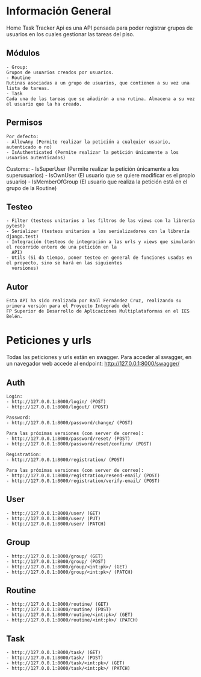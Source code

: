 # Información General

Home Task Tracker Api es una API pensada para poder registrar grupos de usuarios en los cuales gestionar las tareas del
piso.

## Módulos

    - Group: 
    Grupos de usuarios creados por usuarios. 
    - Routine
    Rutinas asociadas a un grupo de usuarios, que contienen a su vez una lista de tareas.
    - Task
    Cada una de las tareas que se añadirán a una rutina. Almacena a su vez el usuario que la ha creado.

## Permisos

    Por defecto:
    - AllowAny (Permite realizar la petición a cualquier usuario, autenticado o no)
    - IsAuthenticated (Permite realizar la petición únicamente a los usuarios autenticados)
[//]: # (Ver si es estrictamente necesario el permiso IsOwnUser)
    Customs:
    - IsSuperUser (Permite realizar la petición únicamente a los superusuarios)
    - IsOwnUser (El usuario que se quiere modificar es el propio usuario)
    - IsMemberOfGroup (El usuario que realiza la petición está en el grupo de la Routine)

## Testeo

    - Filter (testeos unitarios a los filtros de las views con la librería pytest)
    - Serializer (testeos unitarios a los serializadores con la librería django.test)
    - Integración (testeos de integración a las urls y views que simularán el recorrido entero de una petición en la
      API)
    - Utils (Si da tiempo, poner testeo en general de funciones usadas en el proyecto, sino se hará en las siguientes
      versiones)

## Autor

    Esta API ha sido realizada por Raúl Fernández Cruz, realizando su primera versión para el Proyecto Integrado del
    FP Superior de Desarrollo de Aplicaciones Multiplataformas en el IES Belén.


# Peticiones y urls

Todas las peticiones y urls están en swagger.
Para acceder al swagger, en un navegador web accede al endpoint: http://127.0.0.1:8000/swagger/

## Auth

    Login:
    - http://127.0.0.1:8000/login/ (POST)
    - http://127.0.0.1:8000/logout/ (POST)
    
    Password:
    - http://127.0.0.1:8000/password/change/ (POST)
    
    Para las próximas versiones (con server de correo):
    - http://127.0.0.1:8000/password/reset/ (POST)
    - http://127.0.0.1:8000/password/reset/confirm/ (POST)
    
    Registration:
    - http://127.0.0.1:8000/registration/ (POST)

    Para las próximas versiones (con server de correo):
    - http://127.0.0.1:8000/registration/resend-email/ (POST)
    - http://127.0.0.1:8000/registration/verify-email/ (POST)

## User

    - http://127.0.0.1:8000/user/ (GET)
    - http://127.0.0.1:8000/user/ (PUT)
    - http://127.0.0.1:8000/user/ (PATCH)


## Group

    - http://127.0.0.1:8000/group/ (GET)
    - http://127.0.0.1:8000/group/ (POST)
    - http://127.0.0.1:8000/group/<int:pk>/ (GET)
    - http://127.0.0.1:8000/group/<int:pk>/ (PATCH)

## Routine

    - http://127.0.0.1:8000/routine/ (GET)
    - http://127.0.0.1:8000/routine/ (POST)
    - http://127.0.0.1:8000/routine/<int:pk>/ (GET)
    - http://127.0.0.1:8000/routine/<int:pk>/ (PATCH)


## Task

    - http://127.0.0.1:8000/task/ (GET)
    - http://127.0.0.1:8000/task/ (POST)
    - http://127.0.0.1:8000/task/<int:pk>/ (GET)
    - http://127.0.0.1:8000/task/<int:pk>/ (PATCH)
